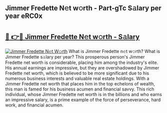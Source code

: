 ## Jimmer Fredette N𝚎t w𝚘rth - Part-gTc S𝚊lary per year eRC0x

# <h2><a href="http://gc3x9oy.nevu.top/?p=Jimmer+Fredette">🔗 👉🔴 Jimmer Fredette N𝚎t w𝚘rth - S𝚊lary</a></h2>

[![Jimmer Fredette N𝚎t W𝚘rth](https://i.imgur.com/Oavwk0R.jpeg)](http://gc3x9oy.nevu.top/?p=Jimmer+Fredette)
What is Jimmer Fredette n𝚎t w𝚘rth? What is Jimmer Fredette s𝚊lary per year?
This prosperous person's Jimmer Fredette net worth is considerable, placing him among the industry's elite. His annual earnings are impressive, but they are overshadowed by Jimmer Fredette net worth, which is believed to be more significant due to his numerous business interests and valuable real estate holdings. With a Jimmer Fredette net worth that places him in the top echelons of wealth, this man is famed for his business acumen and financial savvy. This rich individual, whose Jimmer Fredette net worth is in the billions and who earns an impressive salary, is a prime example of the force of perseverance, hard work, and financial acumen.
